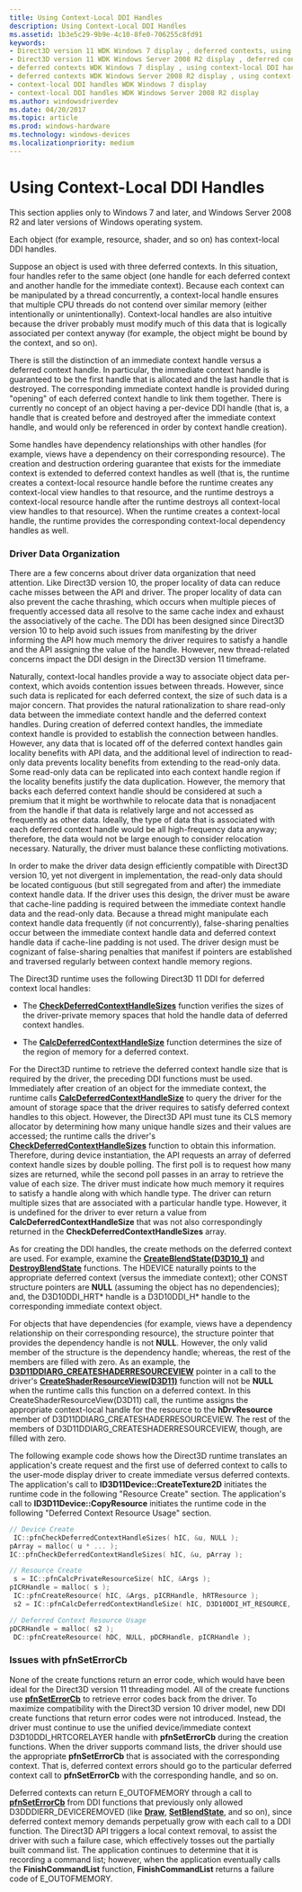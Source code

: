```yaml
---
title: Using Context-Local DDI Handles
description: Using Context-Local DDI Handles
ms.assetid: 1b3e5c29-9b9e-4c10-8fe0-706255c8fd91
keywords:
- Direct3D version 11 WDK Windows 7 display , deferred contexts, using context-local DDI handles
- Direct3D version 11 WDK Windows Server 2008 R2 display , deferred contexts, using context-local DDI handles
- deferred contexts WDK Windows 7 display , using context-local DDI handles
- deferred contexts WDK Windows Server 2008 R2 display , using context-local DDI handles
- context-local DDI handles WDK Windows 7 display
- context-local DDI handles WDK Windows Server 2008 R2 display
ms.author: windowsdriverdev
ms.date: 04/20/2017
ms.topic: article
ms.prod: windows-hardware
ms.technology: windows-devices
ms.localizationpriority: medium
---
```


# Using Context-Local DDI Handles


This section applies only to Windows 7 and later, and Windows Server 2008 R2 and later versions of Windows operating system.

Each object (for example, resource, shader, and so on) has context-local DDI handles.

Suppose an object is used with three deferred contexts. In this situation, four handles refer to the same object (one handle for each deferred context and another handle for the immediate context). Because each context can be manipulated by a thread concurrently, a context-local handle ensures that multiple CPU threads do not contend over similar memory (either intentionally or unintentionally). Context-local handles are also intuitive because the driver probably must modify much of this data that is logically associated per context anyway (for example, the object might be bound by the context, and so on).

There is still the distinction of an immediate context handle versus a deferred context handle. In particular, the immediate context handle is guaranteed to be the first handle that is allocated and the last handle that is destroyed. The corresponding immediate context handle is provided during "opening" of each deferred context handle to link them together. There is currently no concept of an object having a per-device DDI handle (that is, a handle that is created before and destroyed after the immediate context handle, and would only be referenced in order by context handle creation).

Some handles have dependency relationships with other handles (for example, views have a dependency on their corresponding resource). The creation and destruction ordering guarantee that exists for the immediate context is extended to deferred context handles as well (that is, the runtime creates a context-local resource handle before the runtime creates any context-local view handles to that resource, and the runtime destroys a context-local resource handle after the runtime destroys all context-local view handles to that resource). When the runtime creates a context-local handle, the runtime provides the corresponding context-local dependency handles as well.

### <span id="driver_data_organization"></span><span id="DRIVER_DATA_ORGANIZATION"></span>Driver Data Organization

There are a few concerns about driver data organization that need attention. Like Direct3D version 10, the proper locality of data can reduce cache misses between the API and driver. The proper locality of data can also prevent the cache thrashing, which occurs when multiple pieces of frequently accessed data all resolve to the same cache index and exhaust the associatively of the cache. The DDI has been designed since Direct3D version 10 to help avoid such issues from manifesting by the driver informing the API how much memory the driver requires to satisfy a handle and the API assigning the value of the handle. However, new thread-related concerns impact the DDI design in the Direct3D version 11 timeframe.

Naturally, context-local handles provide a way to associate object data per-context, which avoids contention issues between threads. However, since such data is replicated for each deferred context, the size of such data is a major concern. That provides the natural rationalization to share read-only data between the immediate context handle and the deferred context handles. During creation of deferred context handles, the immediate context handle is provided to establish the connection between handles. However, any data that is located off of the deferred context handles gain locality benefits with API data, and the additional level of indirection to read-only data prevents locality benefits from extending to the read-only data. Some read-only data can be replicated into each context handle region if the locality benefits justify the data duplication. However, the memory that backs each deferred context handle should be considered at such a premium that it might be worthwhile to relocate data that is nonadjacent from the handle if that data is relatively large and not accessed as frequently as other data. Ideally, the type of data that is associated with each deferred context handle would be all high-frequency data anyway; therefore, the data would not be large enough to consider relocation necessary. Naturally, the driver must balance these conflicting motivations.

In order to make the driver data design efficiently compatible with Direct3D version 10, yet not divergent in implementation, the read-only data should be located contiguous (but still segregated from and after) the immediate context handle data. If the driver uses this design, the driver must be aware that cache-line padding is required between the immediate context handle data and the read-only data. Because a thread might manipulate each context handle data frequently (if not concurrently), false-sharing penalties occur between the immediate context handle data and deferred context handle data if cache-line padding is not used. The driver design must be cognizant of false-sharing penalties that manifest if pointers are established and traversed regularly between context handle memory regions.

The Direct3D runtime uses the following Direct3D 11 DDI for deferred context local handles:

-   The [**CheckDeferredContextHandleSizes**](https://msdn.microsoft.com/library/windows/hardware/ff539388) function verifies the sizes of the driver-private memory spaces that hold the handle data of deferred context handles.

-   The [**CalcDeferredContextHandleSize**](https://msdn.microsoft.com/library/windows/hardware/ff538272) function determines the size of the region of memory for a deferred context.

For the Direct3D runtime to retrieve the deferred context handle size that is required by the driver, the preceding DDI functions must be used. Immediately after creation of an object for the immediate context, the runtime calls [**CalcDeferredContextHandleSize**](https://msdn.microsoft.com/library/windows/hardware/ff538272) to query the driver for the amount of storage space that the driver requires to satisfy deferred context handles to this object. However, the Direct3D API must tune its CLS memory allocator by determining how many unique handle sizes and their values are accessed; the runtime calls the driver's [**CheckDeferredContextHandleSizes**](https://msdn.microsoft.com/library/windows/hardware/ff539388) function to obtain this information. Therefore, during device instantiation, the API requests an array of deferred context handle sizes by double polling. The first poll is to request how many sizes are returned, while the second poll passes in an array to retrieve the value of each size. The driver must indicate how much memory it requires to satisfy a handle along with which handle type. The driver can return multiple sizes that are associated with a particular handle type. However, it is undefined for the driver to ever return a value from **CalcDeferredContextHandleSize** that was not also correspondingly returned in the **CheckDeferredContextHandleSizes** array.

As for creating the DDI handles, the create methods on the deferred context are used. For example, examine the [**CreateBlendState(D3D10\_1)**](https://msdn.microsoft.com/library/windows/hardware/ff540597) and [**DestroyBlendState**](https://msdn.microsoft.com/library/windows/hardware/ff552745) functions. The HDEVICE naturally points to the appropriate deferred context (versus the immediate context); other CONST structure pointers are **NULL** (assuming the object has no dependencies); and, the D3D10DDI\_HRT\* handle is a D3D10DDI\_H\* handle to the corresponding immediate context object.

For objects that have dependencies (for example, views have a dependency relationship on their corresponding resource), the structure pointer that provides the dependency handle is not **NULL**. However, the only valid member of the structure is the dependency handle; whereas, the rest of the members are filled with zero. As an example, the [**D3D11DDIARG\_CREATESHADERRESOURCEVIEW**](https://msdn.microsoft.com/library/windows/hardware/ff542073) pointer in a call to the driver's [**CreateShaderResourceView(D3D11)**](https://msdn.microsoft.com/library/windows/hardware/ff540708) function will not be **NULL** when the runtime calls this function on a deferred context. In this CreateShaderResourceView(D3D11) call, the runtime assigns the appropriate context-local handle for the resource to the **hDrvResource** member of D3D11DDIARG\_CREATESHADERRESOURCEVIEW. The rest of the members of D3D11DDIARG\_CREATESHADERRESOURCEVIEW, though, are filled with zero.

The following example code shows how the Direct3D runtime translates an application's create request and the first use of deferred context to calls to the user-mode display driver to create immediate versus deferred contexts. The application's call to **ID3D11Device::CreateTexture2D** initiates the runtime code in the following "Resource Create" section. The application's call to **ID3D11Device::CopyResource** initiates the runtime code in the following "Deferred Context Resource Usage" section.

```cpp
// Device Create
 IC::pfnCheckDeferredContextHandleSizes( hIC, &u, NULL );
pArray = malloc( u * ... );
IC::pfnCheckDeferredContextHandleSizes( hIC, &u, pArray );

// Resource Create
 s = IC::pfnCalcPrivateResourceSize( hIC, &Args );
pICRHandle = malloc( s );
 IC::pfnCreateResource( hIC, &Args, pICRHandle, hRTResource );
 s2 = IC::pfnCalcDeferredContextHandleSize( hIC, D3D10DDI_HT_RESOURCE, pICRHandle );

// Deferred Context Resource Usage
pDCRHandle = malloc( s2 );
 DC::pfnCreateResource( hDC, NULL, pDCRHandle, pICRHandle );
```

### <span id="issues_with_pfnseterrorcb"></span><span id="ISSUES_WITH_PFNSETERRORCB"></span>Issues with pfnSetErrorCb

None of the create functions return an error code, which would have been ideal for the Direct3D version 11 threading model. All of the create functions use [**pfnSetErrorCb**](https://msdn.microsoft.com/library/windows/hardware/ff568929) to retrieve error codes back from the driver. To maximize compatibility with the Direct3D version 10 driver model, new DDI create functions that return error codes were not introduced. Instead, the driver must continue to use the unified device/immediate context D3D10DDI\_HRTCORELAYER handle with **pfnSetErrorCb** during the creation functions. When the driver supports command lists, the driver should use the appropriate **pfnSetErrorCb** that is associated with the corresponding context. That is, deferred context errors should go to the particular deferred context call to **pfnSetErrorCb** with the corresponding handle, and so on.

Deferred contexts can return E\_OUTOFMEMORY through a call to [**pfnSetErrorCb**](https://msdn.microsoft.com/library/windows/hardware/ff568929) from DDI functions that previously only allowed D3DDDIERR\_DEVICEREMOVED (like [**Draw**](https://msdn.microsoft.com/library/windows/hardware/ff556120), [**SetBlendState**](https://msdn.microsoft.com/library/windows/hardware/ff569527), and so on), since deferred context memory demands perpetually grow with each call to a DDI function. The Direct3D API triggers a local context removal, to assist the driver with such a failure case, which effectively tosses out the partially built command list. The application continues to determine that it is recording a command list; however, when the application eventually calls the **FinishCommandList** function, **FinishCommandList** returns a failure code of E\_OUTOFMEMORY.

 

 





